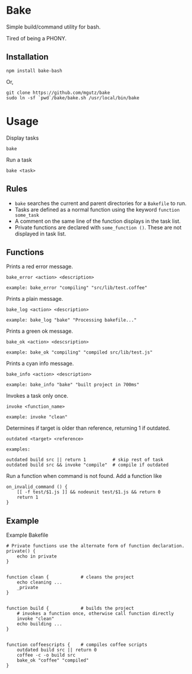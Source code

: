# Bake

Simple build/command utility for bash.

Tired of being a PHONY.


## Installation

    npm install bake-bash

Or,

    git clone https://github.com/mgutz/bake
    sudo ln -sf `pwd`/bake/bake.sh /usr/local/bin/bake

# Usage

Display tasks

    bake

Run a task

    bake <task>

## Rules

* `bake` searches the current and parent directories for a `Bakefile` to run.
* Tasks are defined as a normal function using the keyword `function some_task`
* A comment on the same line of the function displays in the task list.
* Private functions are declared with `some_function ()`. These are not displayed in task list.

## Functions

Prints a red error message.

    bake_error <action> <description>

    example: bake_error "compiling" "src/lib/test.coffee"

Prints a plain message.

    bake_log <action> <description>

    example: bake_log "bake" "Processing bakefile..."

Prints a green ok message.

    bake_ok <action> <descsription>

    example: bake_ok "compiling" "compiled src/lib/test.js"

Prints a cyan info message.

    bake_info <action> <description>

    example: bake_info "bake" "built project in 700ms"

Invokes a task only once.

    invoke <function_name>

    example: invoke "clean"

Determines if target is older than reference, returning 1 if outdated.

    outdated <target> <reference>

    examples:

    outdated build src || return 1          # skip rest of task
    outdated build src && invoke "compile"  # compile if outdated


Run a function when command is not found. Add a function like

    on_invalid_command () {
        [[ -f test/$1.js ]] && nodeunit test/$1.js && return 0
        return 1
    }



## Example

Example Bakefile

    # Private functions use the alternate form of function declaration.
    private() {
        echo in private
    }


    function clean {            # cleans the project
        echo cleaning ...
        _private
    }


    function build {            # builds the project
        # invokes a function once, otherwise call function directly
        invoke "clean"
        echo building ...
    }


    function coffeescripts {    # compiles coffee scripts
        outdated build src || return 0
        coffee -c -o build src
        bake_ok "coffee" "compiled"
    }
